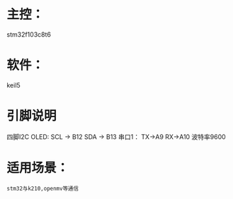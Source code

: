 # 主控：
  stm32f103c8t6
# 软件：
  keil5

# 引脚说明
四脚I2C OLED:
  SCL -> B12	SDA -> B13
串口1：
  TX->A9    RX->A10
  波特率9600 			

  # 适用场景：
    stm32与k210,openmv等通信
